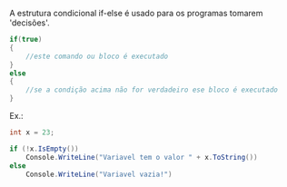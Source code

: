A estrutura condicional if-else é usado para os programas tomarem 'decisões'.
```cs 
if(true)
{
	//este comando ou bloco é executado
}
else 
{
	//se a condição acima não for verdadeiro ese bloco é executado
}
```
Ex.:
```cs 
int x = 23; 

if (!x.IsEmpty())
	Console.WriteLine("Variavel tem o valor " + x.ToString())
else
	Console.WriteLine("Variavel vazia!")
```